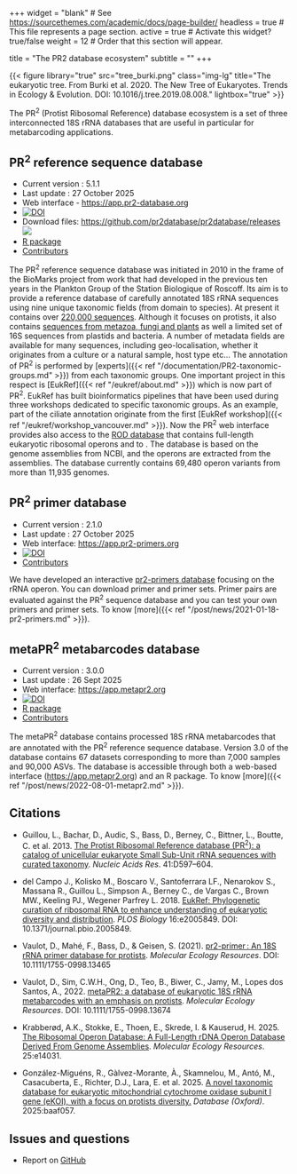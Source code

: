 +++
widget = "blank"  # See https://sourcethemes.com/academic/docs/page-builder/
headless = true  # This file represents a page section.
active = true  # Activate this widget? true/false
weight = 12  # Order that this section will appear.

title = "The PR2 database ecosystem"
subtitle = ""
+++

{{< figure library="true" src="tree_burki.png" class="img-lg" title="The eukaryotic tree. From Burki et al. 2020. The New Tree of Eukaryotes. Trends in Ecology & Evolution. DOI: 10.1016/j.tree.2019.08.008." lightbox="true" >}}

The PR<sup>2</sup> (Protist Ribosomal Reference) database ecosystem is a set of three interconnected 18S rRNA databases that are useful in particular for metabarcoding applications.

## PR<sup>2</sup> reference sequence database

* Current version : 5.1.1  
* Last update : 27 October 2025
* Web interface - https://app.pr2-database.org  
* [![DOI](https://zenodo.org/badge/DOI/10.5281/zenodo.17458343.svg)](https://doi.org/10.5281/zenodo.17458343)
* Download files: https://github.com/pr2database/pr2database/releases ![](https://img.shields.io/github/downloads/pr2database/pr2database/total.svg)
* [R package](https://pr2database.github.io/pr2database/articles/pr2database.html)
* [Contributors](https://pr2-database.org/team/)

The PR<sup>2</sup> reference sequence database was initiated in 2010 in the frame of the BioMarks project from work that had developed in the previous ten years in the Plankton Group of the Station Biologique of Roscoff.  Its aim is to provide a reference database of carefully annotated 18S rRNA sequences using  nine unique taxonomic fields (from domain to species).  At present it contains over [220,000 sequences](https://pr2database.github.io/pr2database/articles/pr2_01_stats.html#basic-statistics-1).  Although it focuses on protists, it also contains [sequences from metazoa, fungi and plants](https://pr2database.github.io/pr2database/articles/pr2_01_stats.html#division-level-1) as well a limited set of 16S sequences from plastids and bacteria. A number of metadata fields are available for many sequences, including geo-localisation, whether it originates from a culture or a natural sample, host type etc... The annotation of PR<sup>2</sup> is performed by [experts]({{< ref "/documentation/PR2-taxonomic-groups.md" >}}) from each taxonomic groups.  One important project in this respect is [EukRef]({{< ref "/eukref/about.md" >}}) which is now part of PR<sup>2</sup>. EukRef has built bioinformatics pipelines that have been used during three workshops dedicated to specific taxonomic groups.  As an example, part of the ciliate annotation originate from the first [EukRef workshop]({{< ref "/eukref/workshop_vancouver.md" >}}). Now the PR<sup>2</sup> web interface provides also access to the [ROD database](https://github.com/krabberod/ROD) that contains full-length eukaryotic ribosomal operons and to . The database is based on the genome assemblies from NCBI, and the operons are extracted from the assemblies. The database currently contains 69,480 operon variants from more than 11,935 genomes.

<!---
{{< figure src="https://pr2database.github.io/pr2database/articles/pr2_01_stats_files/figure-html/unnamed-chunk-9-1.png" class="img-sm" title="Representation of the different taxonomic groups within PR<sup>2</sup>." lightbox="true" >}}
-->

## PR<sup>2</sup> primer database

* Current version : 2.1.0  
* Last update : 27 October 2025
* Web interface:  https://app.pr2-primers.org
* [![DOI](https://zenodo.org/badge/DOI/10.5281/zenodo.17455533.svg)](https://doi.org/10.5281/zenodo.17455533)
* [Contributors](https://pr2-database.org/team/#people_primers)

We have developed an interactive [pr2-primers database](https://app.pr2-primers.org/) focusing on the rRNA operon.  You can download primer and primer sets.  Primer pairs are evaluated against the PR<sup>2</sup> sequence database and you can test your own primers and primer sets. To know [more]({{< ref "/post/news/2021-01-18-pr2-primers.md" >}}).

## metaPR<sup>2</sup> metabarcodes database

* Current version : 3.0.0 
* Last update : 26 Sept 2025
* Web interface: https://app.metapr2.org  
* [![DOI](https://zenodo.org/badge/410160328.svg)](https://zenodo.org/badge/latestdoi/410160328)
* [R package](https://pr2database.github.io/metapr2-shiny/articles/metapr2.html)
* [Contributors](https://pr2-database.org/team/#people_metapr2)

The metaPR<sup>2</sup> database contains processed 18S rRNA metabarcodes that are annotated with the PR<sup>2</sup> reference sequence database. Version 3.0 of the database contains 67 datasets corresponding to more than 7,000 samples and 90,000 ASVs. The database is accessible through both a web-based interface (https://app.metapr2.org) and an R package. To know [more]({{< ref "/post/news/2022-08-01-metapr2.md" >}}).

Citations
-----------

* Guillou, L., Bachar, D., Audic, S., Bass, D., Berney, C., Bittner, L., Boutte, C. et al. 2013. [The Protist Ribosomal Reference  database (PR<sup>2</sup>): a catalog of unicellular eukaryote Small Sub-Unit rRNA sequences with curated taxonomy](http://nar.oxfordjournals.org/lookup/doi/10.1093/nar/gks1160). _Nucleic Acids Res_. 41:D597–604.

* del Campo J., Kolisko M., Boscaro V., Santoferrara LF., Nenarokov S., Massana R., Guillou L., Simpson A., Berney C., de Vargas C., Brown MW., Keeling PJ., Wegener Parfrey L. 2018. [EukRef: Phylogenetic curation of ribosomal RNA to enhance understanding of eukaryotic diversity and distribution](https://journals.plos.org/plosbiology/article?id=10.1371/journal.pbio.2005849). _PLOS Biology_ 16:e2005849. DOI: 10.1371/journal.pbio.2005849.

* Vaulot, D., Mahé, F., Bass, D., & Geisen, S. (2021). [pr2-primer : An 18S rRNA primer database for protists](https://onlinelibrary.wiley.com/doi/abs/10.1111/1755-0998.13465). _Molecular Ecology Resources_. DOI: 10.1111/1755-0998.13465

* Vaulot, D., Sim, C.W.H., Ong, D., Teo, B., Biwer, C., Jamy, M., Lopes dos Santos, A., 2022. [metaPR2: a database of eukaryotic 18S rRNA metabarcodes with an emphasis on protists](https://doi.org/10.1111/1755-0998.13674). _Molecular Ecology Resources_. DOI: 10.1111/1755-0998.13674

* Krabberød, A.K., Stokke, E., Thoen, E., Skrede, I. & Kauserud, H. 2025. [The Ribosomal Operon Database: A Full-Length rDNA Operon Database Derived From Genome Assemblies](https://onlinelibrary.wiley.com/doi/full/10.1111/1755-0998.14031). _Molecular Ecology Resources_. 25:e14031.

* González-Miguéns, R., Gàlvez-Morante, À., Skamnelou, M., Antó, M., Casacuberta, E., Richter, D.J., Lara, E. et al.  2025. [A novel taxonomic database for eukaryotic mitochondrial cytochrome oxidase subunit I gene (eKOI), with a focus on protists diversity.](https://doi.org/10.1093/database/baaf057) _Database (Oxford)_. 2025:baaf057.



Issues and questions
-----------

* Report on [GitHub](https://github.com/vaulot/pr2_database/issues)

